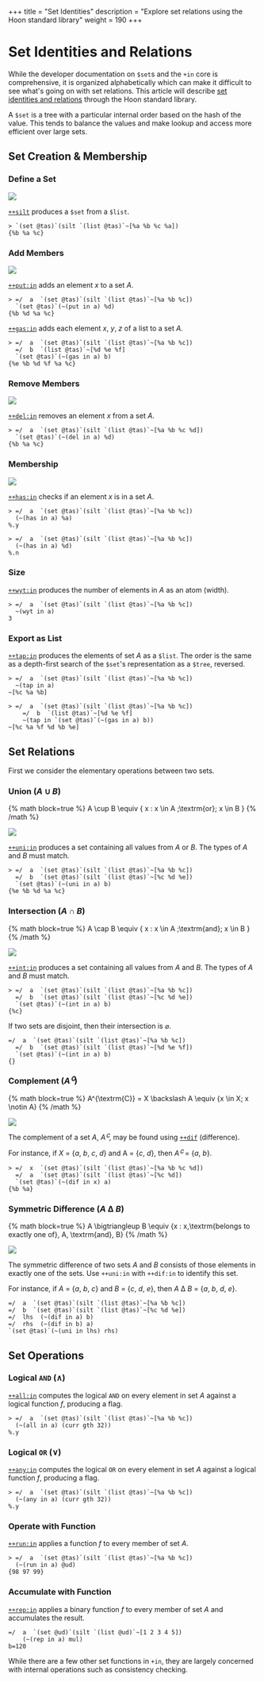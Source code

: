 +++
title = "Set Identities"
description = "Explore set relations using the Hoon standard library"
weight = 190
+++

#   Set Identities and Relations

While the developer documentation on `$set`s and the `+in` core is comprehensive, it is organized alphabetically which can make it difficult to see what's going on with set relations.  This article will describe [set identities and relations](https://en.wikipedia.org/wiki/List_of_set_identities_and_relations) through the Hoon standard library.

A `$set` is a tree with a particular internal order based on the hash of the value.  This tends to balance the values and make lookup and access more efficient over large sets.

##  Set Creation & Membership

### Define a Set

![](https://media.urbit.org/docs/hoon-syntax/set-identity.png)

[`++silt`](https://developers.urbit.org/reference/hoon/stdlib/2l#silt) produces a `$set` from a `$list`.

```hoon
> `(set @tas)`(silt `(list @tas)`~[%a %b %c %a])
{%b %a %c}
```

### Add Members

![](https://media.urbit.org/docs/hoon-syntax/set-addition.png)

[`++put:in`](https://developers.urbit.org/reference/hoon/stdlib/2h#putin) adds an element _x_ to a set _A_.

```hoon
> =/  a  `(set @tas)`(silt `(list @tas)`~[%a %b %c])
  `(set @tas)`(~(put in a) %d)
{%b %d %a %c}
```

[`++gas:in`](https://developers.urbit.org/reference/hoon/stdlib/2h#gasin) adds each element _x_, _y_, _z_ of a list to a set _A_.

```hoon
> =/  a  `(set @tas)`(silt `(list @tas)`~[%a %b %c])
  =/  b  `(list @tas)`~[%d %e %f]
  `(set @tas)`(~(gas in a) b)
{%e %b %d %f %a %c}
```

### Remove Members

![](https://media.urbit.org/docs/hoon-syntax/set-deletion.png)

[`++del:in`](https://developers.urbit.org/reference/hoon/stdlib/2h#delin) removes an element _x_ from a set _A_.

```hoon
> =/  a  `(set @tas)`(silt `(list @tas)`~[%a %b %c %d])
  `(set @tas)`(~(del in a) %d)
{%b %a %c}
```

### Membership

![](https://media.urbit.org/docs/hoon-syntax/set-membership.png)

[`++has:in`](https://developers.urbit.org/reference/hoon/stdlib/2h#hasin) checks if an element _x_ is in a set _A_.

```hoon
> =/  a  `(set @tas)`(silt `(list @tas)`~[%a %b %c])
  (~(has in a) %a)
%.y

> =/  a  `(set @tas)`(silt `(list @tas)`~[%a %b %c])
  (~(has in a) %d)
%.n
```

### Size

[`++wyt:in`](https://developers.urbit.org/reference/hoon/stdlib/2h#wytin) produces the number of elements in _A_ as an atom (width).

```hoon
> =/  a  `(set @tas)`(silt `(list @tas)`~[%a %b %c])
  ~(wyt in a)
3
```

### Export as List

[`++tap:in`](https://developers.urbit.org/reference/hoon/stdlib/2h#tapin) produces the elements of set _A_ as a `$list`.  The order is the same as a depth-first search of the `$set`'s representation as a `$tree`, reversed.

```hoon
> =/  a  `(set @tas)`(silt `(list @tas)`~[%a %b %c])
  ~(tap in a)
~[%c %a %b]

> =/  a  `(set @tas)`(silt `(list @tas)`~[%a %b %c])
    =/  b  `(list @tas)`~[%d %e %f]
    ~(tap in `(set @tas)`(~(gas in a) b))
~[%c %a %f %d %b %e]
```

##  Set Relations

First we consider the elementary operations between two sets.

### Union (_A_ ∪ _B_)

{% math block=true %}
A \cup B \equiv \{ x : x \in A \;\textrm{or}\; x \in B \}
{% /math %}

![](https://media.urbit.org/docs/hoon-syntax/set-union.png)

[`++uni:in`](https://developers.urbit.org/reference/hoon/stdlib/2h#uniin) produces a set containing all values from _A_ or _B_.  The types of _A_ and _B_ must match.

```hoon
> =/  a  `(set @tas)`(silt `(list @tas)`~[%a %b %c])
  =/  b  `(set @tas)`(silt `(list @tas)`~[%c %d %e])
  `(set @tas)`(~(uni in a) b)
{%e %b %d %a %c}
```

### Intersection (_A_ ∩ _B_)

{% math block=true %}
A \cap B \equiv \{ x : x \in A \;\textrm{and}\; x \in B \}
{% /math %}

![](https://media.urbit.org/docs/hoon-syntax/set-intersection.png)

[`++int:in`](https://developers.urbit.org/reference/hoon/stdlib/2h#intin) produces a set containing all values from _A_ and _B_.  The types of _A_ and _B_ must match.

```hoon
> =/  a  `(set @tas)`(silt `(list @tas)`~[%a %b %c])
  =/  b  `(set @tas)`(silt `(list @tas)`~[%c %d %e])
  `(set @tas)`(~(int in a) b)
{%c}
```

If two sets are disjoint, then their intersection is $\varnothing$.

```hoon
=/  a  `(set @tas)`(silt `(list @tas)`~[%a %b %c])
  =/  b  `(set @tas)`(silt `(list @tas)`~[%d %e %f])
  `(set @tas)`(~(int in a) b)
{}
```

### Complement (_Aꟲ_)

{% math block=true %}
A^{\textrm{C}} = X \backslash A \equiv {x \in X; x \notin A}
{% /math %}

![](https://media.urbit.org/docs/hoon-syntax/set-complement.png)

The complement of a set _A_, _Aꟲ_, may be found using [`++dif`](https://developers.urbit.org/reference/hoon/stdlib/2h#difin) (difference).

For instance, if _X_ = {_a_, _b_, _c_, _d_} and A = {_c_, _d_}, then _Aꟲ_ = {_a_, _b_}.

```hoon
> =/  x  `(set @tas)`(silt `(list @tas)`~[%a %b %c %d])
  =/  a  `(set @tas)`(silt `(list @tas)`~[%c %d])
  `(set @tas)`(~(dif in x) a)
{%b %a}
```


### Symmetric Difference (_A_ Δ _B_)

{% math block=true %}
A \bigtriangleup B \equiv \{x : x\,\textrm{belongs to exactly one of}\, A\, \textrm{and}\, B\}
{% /math %}

![](https://media.urbit.org/docs/hoon-syntax/set-symmetric-difference.png)

The symmetric difference of two sets $A$ and $B$ consists of those elements in exactly one of the sets.  Use `++uni:in` with `++dif:in` to identify this set.

For instance, if _A_ = {_a_, _b_, _c_} and _B_ = {_c_, _d_, _e_}, then _A_ Δ _B_ = {_a_, _b_, _d_, _e_}.

```hoon
=/  a  `(set @tas)`(silt `(list @tas)`~[%a %b %c])
=/  b  `(set @tas)`(silt `(list @tas)`~[%c %d %e])
=/  lhs  (~(dif in a) b)
=/  rhs  (~(dif in b) a)
`(set @tas)`(~(uni in lhs) rhs)
```


##  Set Operations

### Logical `AND` (∧)

[`++all:in`](https://developers.urbit.org/reference/hoon/stdlib/2h#allin) computes the logical `AND` on every element in set _A_ against a logical function _f_, producing  a flag.

```hoon
> =/  a  `(set @tas)`(silt `(list @tas)`~[%a %b %c])
  (~(all in a) (curr gth 32))
%.y
```

### Logical `OR` (∨)

[`++any:in`](https://developers.urbit.org/reference/hoon/stdlib/2h#anyin) computes the logical `OR` on every element in set _A_ against a logical function _f_, producing a flag.

```hoon
> =/  a  `(set @tas)`(silt `(list @tas)`~[%a %b %c])
  (~(any in a) (curr gth 32))
%.y
```

### Operate with Function

[`++run:in`](https://developers.urbit.org/reference/hoon/stdlib/2h#runin) applies a function _f_ to every member of set _A_.

```hoon
> =/  a  `(set @tas)`(silt `(list @tas)`~[%a %b %c])
  (~(run in a) @ud)
{98 97 99}
```

### Accumulate with Function

[`++rep:in`](https://developers.urbit.org/reference/hoon/stdlib/2h#repin) applies a binary function _f_ to every member of set _A_ and accumulates the result.

```hoon
=/  a  `(set @ud)`(silt `(list @ud)`~[1 2 3 4 5])
    (~(rep in a) mul)
b=120
```

While there are a few other set functions in `+in`, they are largely concerned with internal operations such as consistency checking.
